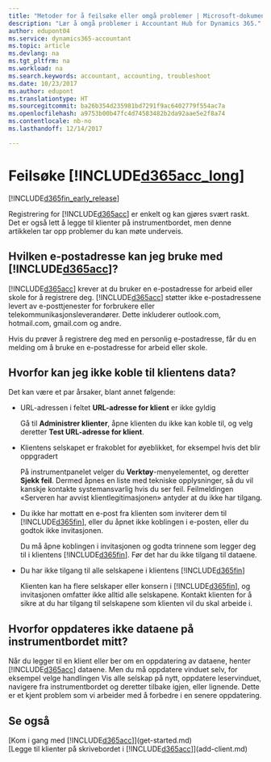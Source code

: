 ```yaml
---
title: "Metoder for å feilsøke eller omgå problemer | Microsoft-dokumentasjon"
description: "Lær å omgå problemer i Accountant Hub for Dynamics 365."
author: edupont04
ms.service: dynamics365-accountant
ms.topic: article
ms.devlang: na
ms.tgt_pltfrm: na
ms.workload: na
ms.search.keywords: accountant, accounting, troubleshoot
ms.date: 10/23/2017
ms.author: edupont
ms.translationtype: HT
ms.sourcegitcommit: ba26b354d235981bd7291f9ac6402779f554ac7a
ms.openlocfilehash: a9753b00b47fc4d74583482b2da92aae5e2f8a74
ms.contentlocale: nb-no
ms.lasthandoff: 12/14/2017

---
```

# <a name="troubleshooting-included365acclongincludesd365acclongmdmd"></a>Feilsøke [!INCLUDE[d365acc_long](includes/d365acc_long_md.md)]
[!INCLUDE[d365fin_early_release](includes/d365fin_early_release.md.md)]

Registrering for [!INCLUDE[d365acc](includes/d365acc_md.md)] er enkelt og kan gjøres svært raskt. Det er også lett å legge til klienter på instrumentbordet, men denne artikkelen tar opp problemer du kan møte underveis.

## <a name="what-email-address-can-i-use-with-included365accincludesd365accmdmd"></a>Hvilken e-postadresse kan jeg bruke med [!INCLUDE[d365acc](includes/d365acc_md.md)]?
[!INCLUDE[d365acc](includes/d365acc_md.md)] krever at du bruker en e-postadresse for arbeid eller skole for å registrere deg. [!INCLUDE[d365acc](includes/d365acc_md.md)] støtter ikke e-postadressene levert av e-posttjenester for forbrukere eller telekommunikasjonsleverandører. Dette inkluderer outlook.com, hotmail.com, gmail.com og andre.  

Hvis du prøver å registrere deg med en personlig e-postadresse, får du en melding om å bruke en e-postadresse for arbeid eller skole.  

## <a name="why-cant-i-connect-to-my-clients-data"></a>Hvorfor kan jeg ikke koble til klientens data?
Det kan være et par årsaker, blant annet følgende:

- URL-adressen i feltet **URL-adresse for klient** er ikke gyldig  

  Gå til **Administrer klienter**, åpne klienten du ikke kan koble til, og velg deretter **Test URL-adresse for klient**.  
- Klientens selskapet er frakoblet for øyeblikket, for eksempel hvis det blir oppgradert

  På instrumentpanelet velger du **Verktøy**-menyelementet, og deretter **Sjekk feil**. Dermed åpnes en liste med tekniske opplysninger, så du vil kanskje kontakte systemansvarlig hvis du ser feil. Feilmeldingen «Serveren har avvist klientlegitimasjonen» antyder at du ikke har tilgang.  
- Du ikke har mottatt en e-post fra klienten som inviterer dem til [!INCLUDE[d365fin](includes/d365fin_md.md)], eller du åpnet ikke koblingen i e-posten, eller du godtok ikke invitasjonen.

  Du må åpne koblingen i invitasjonen og godta trinnene som legger deg til i klientens [!INCLUDE[d365fin](includes/d365fin_md.md)]. Før det har du ikke tilgang til dataene.  
- Du har ikke tilgang til alle selskapene i klientens [!INCLUDE[d365fin](includes/d365fin_md.md)]

  Klienten kan ha flere selskaper eller konsern i [!INCLUDE[d365fin](includes/d365fin_md.md)], og invitasjonen omfatter ikke alltid alle selskapene. Kontakt klienten for å sikre at du har tilgang til selskapene som klienten vil du skal arbeide i.  

## <a name="why-doesnt-the-data-refresh-in-my-dashboard"></a>Hvorfor oppdateres ikke dataene på instrumentbordet mitt?
Når du legger til en klient eller ber om en oppdatering av dataene, henter [!INCLUDE[d365acc](includes/d365acc_md.md)] dataene. Men du må oppdatere vinduet selv, for eksempel velge handlingen Vis alle selskap på nytt, oppdatere leservinduet, navigere fra instrumentbordet og deretter tilbake igjen, eller lignende. Dette er et kjent problem som vi arbeider med å forbedre i en senere oppdatering.  

## <a name="see-also"></a>Se også
[Kom i gang med [!INCLUDE[d365acc](includes/d365acc_md.md)]](get-started.md)  
[Legge til klienter på skrivebordet i [!INCLUDE[d365acc](includes/d365acc_md.md)]](add-client.md)  

